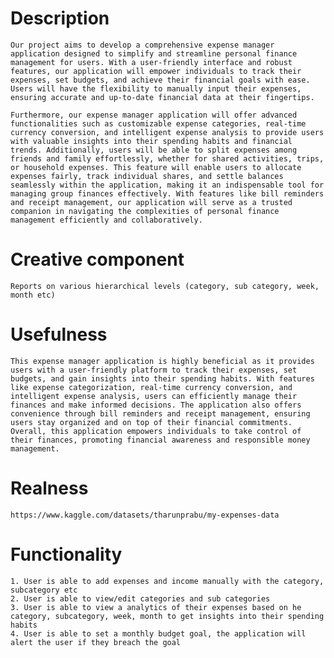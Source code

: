 # Description 
    Our project aims to develop a comprehensive expense manager application designed to simplify and streamline personal finance management for users. With a user-friendly interface and robust features, our application will empower individuals to track their expenses, set budgets, and achieve their financial goals with ease. Users will have the flexibility to manually input their expenses, ensuring accurate and up-to-date financial data at their fingertips.

    Furthermore, our expense manager application will offer advanced functionalities such as customizable expense categories, real-time currency conversion, and intelligent expense analysis to provide users with valuable insights into their spending habits and financial trends. Additionally, users will be able to split expenses among friends and family effortlessly, whether for shared activities, trips, or household expenses. This feature will enable users to allocate expenses fairly, track individual shares, and settle balances seamlessly within the application, making it an indispensable tool for managing group finances effectively. With features like bill reminders and receipt management, our application will serve as a trusted companion in navigating the complexities of personal finance management efficiently and collaboratively.

# Creative component
    Reports on various hierarchical levels (category, sub category, week, month etc)

# Usefulness
    This expense manager application is highly beneficial as it provides users with a user-friendly platform to track their expenses, set budgets, and gain insights into their spending habits. With features like expense categorization, real-time currency conversion, and intelligent expense analysis, users can efficiently manage their finances and make informed decisions. The application also offers convenience through bill reminders and receipt management, ensuring users stay organized and on top of their financial commitments. Overall, this application empowers individuals to take control of their finances, promoting financial awareness and responsible money management.
# Realness
    https://www.kaggle.com/datasets/tharunprabu/my-expenses-data 
# Functionality
    1. User is able to add expenses and income manually with the category, subcategory etc
    2. User is able to view/edit categories and sub categories
    3. User is able to view a analytics of their expenses based on he category, subcategory, week, month to get insights into their spending habits
    4. User is able to set a monthly budget goal, the application will alert the user if they breach the goal

